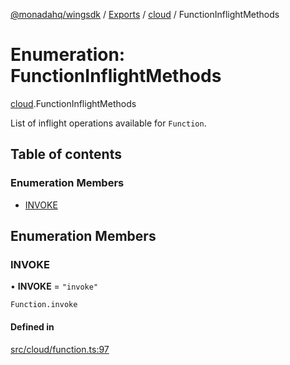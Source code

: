 [@monadahq/wingsdk](../README.md) / [Exports](../modules.md) / [cloud](../modules/cloud.md) / FunctionInflightMethods

# Enumeration: FunctionInflightMethods

[cloud](../modules/cloud.md).FunctionInflightMethods

List of inflight operations available for `Function`.

## Table of contents

### Enumeration Members

- [INVOKE](cloud.FunctionInflightMethods.md#invoke)

## Enumeration Members

### INVOKE

• **INVOKE** = ``"invoke"``

`Function.invoke`

#### Defined in

[src/cloud/function.ts:97](https://github.com/monadahq/winglang/blob/438eedb/libs/wingsdk/src/cloud/function.ts#L97)
